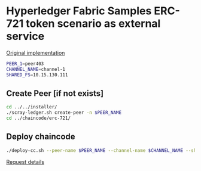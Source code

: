 # Hyperledger Fabric Samples ERC-721 token scenario as external service
[Original implementation]((https://github.com/hyperledger/fabric-samples/tree/main/token-erc-721))

```bash
PEER_1=peer403
CHANNEL_NAME=channel-1
SHARED_FS=10.15.130.111
```

## Create Peer [if not exists]
```bash
cd ../../installer/
./scray-ledger.sh create-peer -n $PEER_NAME
cd ../chaincode/erc-721/
```

## Deploy chaincode
```bash
./deploy-cc.sh --peer-name $PEER_NAME --channel-name $CHANNEL_NAME --share $SHARED_FS
```
[Request details](../../containers/hl-fabric-node-configurator/conf/peer/examples/cc-erc-721-mint-token.sh)
